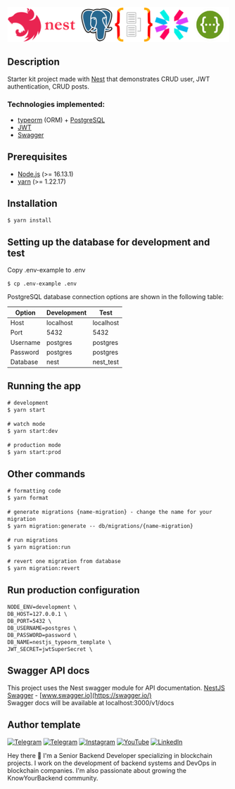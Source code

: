 ![Nest](assets/logo.png)

## Description

Starter kit project made with [Nest](https://github.com/nestjs/nest) that demonstrates CRUD user, JWT authentication, CRUD posts.

### Technologies implemented:

-   [typeorm](https://github.com/typeorm/typeorm) (ORM) + [PostgreSQL](https://www.postgresql.org/)
-   [JWT](https://jwt.io/)
-   [Swagger](https://swagger.io/)

## Prerequisites

-   [Node.js](https://nodejs.org/) (>= 16.13.1)
-   [yarn](https://yarnpkg.com/) (>= 1.22.17)

## Installation

```shell
$ yarn install
```

## Setting up the database for development and test

Copy .env-example to .env

```shell
$ cp .env-example .env
```

PostgreSQL database connection options are shown in the following table:

| Option   | Development | Test      |
| -------- | ----------- | --------- |
| Host     | localhost   | localhost |
| Port     | 5432        | 5432      |
| Username | postgres    | postgres  |
| Password | postgres    | postgres  |
| Database | nest        | nest_test |

## Running the app

```shell
# development
$ yarn start

# watch mode
$ yarn start:dev

# production mode
$ yarn start:prod
```

## Other commands

```shell
# formatting code
$ yarn format

# generate migrations {name-migration} - change the name for your migration
$ yarn migration:generate -- db/migrations/{name-migration}

# run migrations
$ yarn migration:run 

# revert one migration from database
$ yarn migration:revert

```

## Run production configuration

```
NODE_ENV=development \
DB_HOST=127.0.0.1 \
DB_PORT=5432 \
DB_USERNAME=postgres \
DB_PASSWORD=password \
DB_NAME=nestjs_typeorm_template \
JWT_SECRET=jwtSuperSecret \
```

## Swagger API docs

This project uses the Nest swagger module for API documentation. [NestJS Swagger](https://github.com/nestjs/swagger) - [www.swagger.io](https://swagger.io/)  
Swagger docs will be available at localhost:3000/v1/docs

## Author template
[![Telegram](https://img.shields.io/badge/Github-vseriousv-lightgrey?style=plastic&logo=github)](https://github.com/vseriousv)
[![Telegram](https://img.shields.io/badge/Telegram-%40knowyourbackend-blue?style=plastic&logo=telegram)](https://t.me/knowyourbackend)
[![Instagram](https://img.shields.io/badge/Instagram-%40kirill_s_gavr-D301C5?style=plastic&logo=instagram)](https://www.instagram.com/kirill_s_gavr/)
[![YouTube](https://img.shields.io/badge/YouTube-%40kirill_s_gavr-FF0000?style=plastic&logo=youtube)](https://www.youtube.com/@kirill_s_gavr)
[![LinkedIn](https://img.shields.io/badge/LinkedIn-kirill_s_gavr-0077B5?style=plastic&logo=linkedin)](https://www.linkedin.com/in/kirill-gavrilov-84a94ab6/)

Hey there 👋
I'm a Senior Backend Developer specializing in blockchain projects. I work on the development of backend systems and DevOps in blockchain companies. I'm also passionate about growing the KnowYourBackend community.

